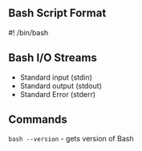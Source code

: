 ## Bash Script Format
\#! /bin/bash

## Bash I/O Streams
- Standard input (stdin) 
- Standard output (stdout)
- Standard Error  (stderr)

## Commands
`bash --version` - gets version of Bash
